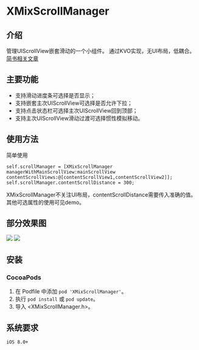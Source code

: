 # XMixScrollManager

## 介绍
管理UIScrollView嵌套滑动的一个小组件。
通过KVO实现，无UI布局，低耦合。
[简书相关文章](https://www.jianshu.com/p/146e42ec7dc8)
## 主要功能
- 支持滑动进度条可选择是否显示；
- 支持嵌套主次UIScrollView可选择是否允许下拉；
- 支持点击状态栏可选择主次UIScrollView回到顶部；
- 支持主次UIScrollView滑动过渡可选择惯性模拟移动。


## 使用方法
简单使用
``` 
self.scrollManager = [XMixScrollManager managerWithMainScrollView:mainScrollView contentScrollViews:@[contentScrollView1,contentScrollView2]];
self.scrollManager.contentScrollDistance = 300;
```

XMixScrollManager不关注UI布局，contentScrollDistance需要传入准确的值。
其他可选属性的使用可见demo。

## 部分效果图
![](https://github.com/xing3523/XMixScrollManager/raw/master/Images/效果图1.gif)
![](https://github.com/xing3523/XMixScrollManager/raw/master/Images/效果图2.gif)
## 安装

### CocoaPods

1. 在 Podfile 中添加 `pod 'XMixScrollManager'`。
2. 执行 `pod install` 或 `pod update`。
3. 导入 <XMixScrollManager.h>。

## 系统要求
`iOS 8.0+`
